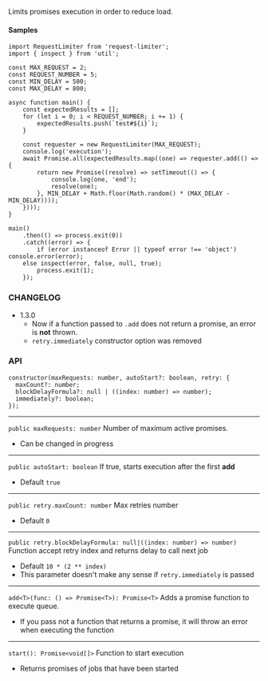 
Limits promises execution in order to reduce load.

#### Samples
```
import RequestLimiter from 'request-limiter';
import { inspect } from 'util';

const MAX_REQUEST = 2;
const REQUEST_NUMBER = 5;
const MIN_DELAY = 500;
const MAX_DELAY = 800;

async function main() {
    const expectedResults = [];
    for (let i = 0; i < REQUEST_NUMBER; i += 1) {
        expectedResults.push(`test#${i}`);
    }

    const requester = new RequestLimiter(MAX_REQUEST);
    console.log('execution');
    await Promise.all(expectedResults.map((one) => requester.add(() => {
        return new Promise((resolve) => setTimeout(() => {
            console.log(one, 'end');
            resolve(one);
        }, MIN_DELAY + Math.floor(Math.random() * (MAX_DELAY - MIN_DELAY))));
    })));
}

main()
    .then(() => process.exit(0))
    .catch((error) => {
        if (error instanceof Error || typeof error !== 'object') console.error(error);
    else inspect(error, false, null, true);
        process.exit(1);
    });
```
### CHANGELOG
* 1.3.0
  * Now if a function passed to `.add` does not return a promise, an error is **not** thrown.
  * `retry.immediately` constructor option was removed
### API
```
constructor(maxRequests: number, autoStart?: boolean, retry: {
  maxCount?: number;
  blockDelayFormula?: null | ((index: number) => number);
  immediately?: boolean;
});
```
---

`public maxRequests: number` Number of maximum active promises.  
* Can be changed in progress
---

`public autoStart: boolean`
If true, starts execution after the first **add**
* Default `true`  
---

`public retry.maxCount: number` Max retries number
* Default `0`
---

`public retry.blockDelayFormula: null|((index: number) => number)` Function accept retry index and returns delay to call next job
* Default `10 * (2 ** index)`
* This parameter doesn't make any sense if `retry.immediately` is passed
---

`add<T>(func: () => Promise<T>): Promise<T>` Adds a promise function to execute queue.
* If you pass not a function that returns a promise, it will throw an error when executing the function
---

`start(): Promise<void[]>` Function to start execution
* Returns promises of jobs that have been started

